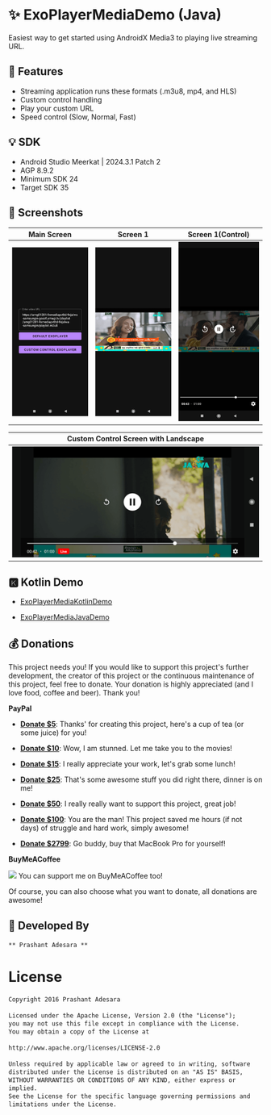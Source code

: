 # ✨ ExoPlayerMediaDemo (Java)
Easiest way to get started using AndroidX Media3 to playing live streaming URL.

## 🎯 Features

- Streaming application runs these formats (.m3u8, mp4, and HLS)
- Custom control handling
- Play your custom URL
- Speed control (Slow, Normal, Fast)

## 💡 SDK

- Android Studio Meerkat | 2024.3.1 Patch 2
- AGP 8.9.2
- Minimum SDK 24
- Target SDK 35


## 📸 Screenshots

| Main Screen | Screen 1                            | Screen 1(Control)                   |
| ----------- |-------------------------------------|-------------------------------------|
|![Main Screen](./screenshots/0.png)| ![Screen 1](./screenshots/1.png)| ![Screen 1 with control](./screenshots/2.png) |

| Custom Control Screen with Landscape |
| ------------------------------------ |
|![Custom Control Screen](./screenshots/3.png)|



## 🅺 Kotlin Demo

 - [ExoPlayerMediaKotlinDemo](https://github.com/mrprashant249/ExoPlayerMediaKotlinDemo)

 - [ExoPlayerMediaJavaDemo](https://github.com/mrprashant249/ExoPlayerMediaDemo)

   


## 💰 Donations

This project needs you! If you would like to support this project's further development, the creator of this project or the continuous maintenance of this project, feel free to donate. Your donation is highly appreciated (and I love food, coffee and beer). Thank you!

**PayPal**

- **[Donate \$5](https://www.paypal.me/prashantadesara/5)**: Thanks' for creating this project, here's a cup of tea (or some juice) for you!

- **[Donate \$10](https://www.paypal.me/prashantadesara/10)**: Wow, I am stunned. Let me take you to the movies!

- **[Donate \$15](https://www.paypal.me/prashantadesara/15)**: I really appreciate your work, let's grab some lunch!

- **[Donate \$25](https://www.paypal.me/prashantadesara/25)**: That's some awesome stuff you did right there, dinner is on me!

- **[Donate \$50](https://www.paypal.me/prashantadesara/50)**: I really really want to support this project, great job!

- **[Donate \$100](https://www.paypal.me/prashantadesara/100)**: You are the man! This project saved me hours (if not days) of struggle and hard work, simply awesome!

- **[Donate \$2799](https://www.paypal.me/prashantadesara/2799)**: Go buddy, buy that MacBook Pro for yourself!

  

**BuyMeACoffee**

<a href="https://www.buymeacoffee.com/bytesbee">
<img src="https://cdn.buymeacoffee.com/uploads/project_updates/2023/12/08f1cf468ace518fc8cc9e352a2e613f.png" width="20%" /></a> You can support me on BuyMeACoffee too!

Of course, you can also choose what you want to donate, all donations are awesome!


## 👨 Developed By

```
** Prashant Adesara **
```

# License
```license
Copyright 2016 Prashant Adesara

Licensed under the Apache License, Version 2.0 (the "License");
you may not use this file except in compliance with the License.
You may obtain a copy of the License at

http://www.apache.org/licenses/LICENSE-2.0

Unless required by applicable law or agreed to in writing, software
distributed under the License is distributed on an "AS IS" BASIS,
WITHOUT WARRANTIES OR CONDITIONS OF ANY KIND, either express or implied.
See the License for the specific language governing permissions and
limitations under the License.
```
